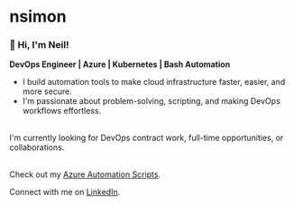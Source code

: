 # nsimon

### 👋 Hi, I'm Neil!
**DevOps Engineer | Azure | Kubernetes | Bash Automation**

- I build automation tools to make cloud infrastructure faster, easier, and more secure.
- I'm passionate about problem-solving, scripting, and making DevOps workflows effortless.  
<br/>
I'm currently looking for DevOps contract work, full-time opportunities, or collaborations.  
<br/>
<br/>

Check out my [Azure Automation Scripts](https://github.com/azure-k8s-bash-toolkit).  

Connect with me on [LinkedIn](https://www.linkedin.com/in/neilrsimon).

